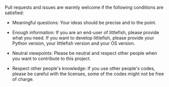 Pull requests and issues are warmly welcome if the following conditions are satisfied:

+ Meaningful questions: Your ideas should be precise and to the point.

+ Enough information: If you are an end-user of littlefish, please provide what you need. If you want to develop littlefish, please provide your Python version, your littlefish version and your OS version.

+ Neutral viewpoints: Please be neutral and respect other people when you want to contribute to this project.

+ Respect other people's knowledge: If you use other people's codes, please be careful with the licenses, some of the codes might not be free of charge.
